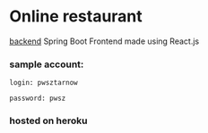 # Online restaurant
[backend](https://github.com/gothic459/pizzaDEVourers-server) Spring Boot
Frontend made using React.js


### sample account:
```login: pwsztarnow```

```password: pwsz```
### hosted on heroku

